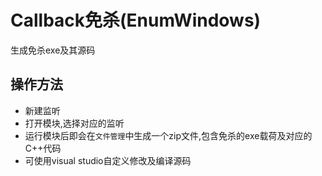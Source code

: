 # Callback免杀(EnumWindows)

生成免杀exe及其源码

## 操作方法
+ 新建监听
+ 打开模块,选择对应的监听
+ 运行模块后即会在`文件管理`中生成一个zip文件,包含免杀的exe载荷及对应的C++代码
+ 可使用visual studio自定义修改及编译源码


